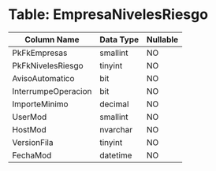 # Table: EmpresaNivelesRiesgo

| Column Name | Data Type | Nullable |
|-------------|-----------|----------|
| PkFkEmpresas | smallint | NO |
| PkFkNivelesRiesgo | tinyint | NO |
| AvisoAutomatico | bit | NO |
| InterrumpeOperacion | bit | NO |
| ImporteMinimo | decimal | NO |
| UserMod | smallint | NO |
| HostMod | nvarchar | NO |
| VersionFila | tinyint | NO |
| FechaMod | datetime | NO |
